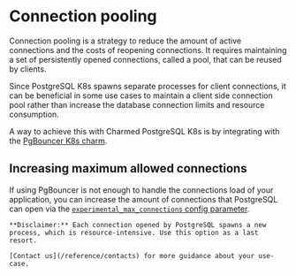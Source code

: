 


# Connection pooling 

Connection pooling is a strategy to reduce the amount of active connections and the costs of reopening connections. It requires maintaining a set of persistently opened connections, called a pool, that can be reused by clients.

Since PostgreSQL K8s spawns separate processes for client connections, it can be beneficial in some use cases to maintain a client side connection pool rather than increase the database connection limits and resource consumption. 

A way to achieve this with Charmed PostgreSQL K8s is by integrating with the [PgBouncer K8s charm](https://charmhub.io/pgbouncer-k8s).	

## Increasing maximum allowed connections

If using PgBouncer is not enough to handle the connections load of your application, you can increase the amount of connections that PostgreSQL can open via the [`experimental_max_connections` config parameter](https://charmhub.io/postgresql-k8s/configurations#experimental_max_connections). 

```{caution}
**Disclaimer:** Each connection opened by PostgreSQL spawns a new process, which is resource-intensive. Use this option as a last resort.

[Contact us](/reference/contacts) for more guidance about your use-case.
```

